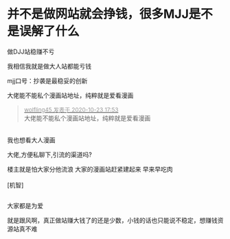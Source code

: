# 并不是做网站就会挣钱，很多MJJ是不是误解了什么


做DJJ站稳赚不亏<img src="static/image/smiley/default/lol.gif" smilieid="12" border="0" alt="" />

我相信我就是做大人站都能亏钱

mjj口号：抄袭是最稳妥的创新

大佬能不能私个漫画站地址，纯粹就是爱看漫画<img id="aimg_YlXPF" onclick="zoom(this, this.src, 0, 0, 0)" class="zoom" src="https://cdn.jsdelivr.net/gh/hishis/forum-master/public/images/patch.gif" onmouseover="img_onmouseoverfunc(this)" onload="thumbImg(this)" border="0" alt="" />

<div class="quote"><blockquote><font size="2"><a href="https://www.hostloc.com/forum.php?mod=redirect&amp;goto=findpost&amp;pid=9342210&amp;ptid=757685" target="_blank"><font color="#999999">wolfling45 发表于 2020-10-23 17:53</font></a></font><br />
大佬能不能私个漫画站地址，纯粹就是爱看漫画</blockquote></div><br />
我也想看大人漫画<img src="static/image/smiley/default/lol.gif" smilieid="12" border="0" alt="" />

大佬,方便私聊下,引流的渠道吗?<img id="aimg_ihuU5" onclick="zoom(this, this.src, 0, 0, 0)" class="zoom" src="https://cdn.jsdelivr.net/gh/hishis/forum-master/public/images/patch.gif" onmouseover="img_onmouseoverfunc(this)" onload="thumbImg(this)" border="0" alt="" />

楼主就是怕大家分他流浪 大家的漫画站赶紧建起来 早来早吃肉<br />
<br />
[机智]<br />
<img id="aimg_G36gL" onclick="zoom(this, this.src, 0, 0, 0)" class="zoom" src="https://i.w3tt.com/images/o1YZv.png" onmouseover="img_onmouseoverfunc(this)" onload="thumbImg(this)" border="0" alt="" />

<img src="static/image/smiley/yct/022.gif" smilieid="42" border="0" alt="" />

大家都是为爱

就是跟风啊<img src="static/image/smiley/default/lol.gif" smilieid="12" border="0" alt="" />，真正做站赚大钱了的还是少数，小钱的话也只能说不稳定，想赚钱资源站真不难
